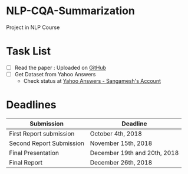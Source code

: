# NLP-CQA-Summarization
Project in NLP Course


# Task List
- [ ] Read the paper : Uploaded on [GitHub](https://github.com/sangamkotalwar/NLP-CQA-Summarization/blob/master/I17-1080.pdf)
- [ ] Get Dataset from Yahoo Answers
  - Check status at [Yahoo Answers - Sangamesh's Account](https://webscope.sandbox.yahoo.com/myrequests.php)
  
# Deadlines
Submission | Deadline
-------|---------
First Report submission | October 4th, 2018
Second Report Submission | November 15th, 2018
Final Presentation | December 19th and 20th, 2018
Final Report | December 26th, 2018
